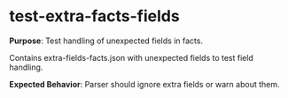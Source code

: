# test-extra-facts-fields

**Purpose**: Test handling of unexpected fields in facts.

Contains extra-fields-facts.json with unexpected fields to test field handling.

**Expected Behavior**: Parser should ignore extra fields or warn about them.
